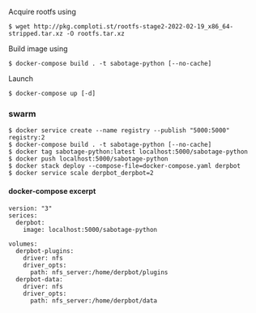 Acquire rootfs using

	$ wget http://pkg.comploti.st/rootfs-stage2-2022-02-19_x86_64-stripped.tar.xz -O rootfs.tar.xz

Build image using

	$ docker-compose build . -t sabotage-python [--no-cache]

Launch

	$ docker-compose up [-d]


### swarm

	$ docker service create --name registry --publish "5000:5000" registry:2
	$ docker-compose build . -t sabotage-python [--no-cache]
	$ docker tag sabotage-python:latest localhost:5000/sabotage-python
	$ docker push localhost:5000/sabotage-python
	$ docker stack deploy --compose-file=docker-compose.yaml derpbot
	$ docker service scale derpbot_derpbot=2

#### docker-compose excerpt

	version: "3"
	serices:
	  derpbot:
	    image: localhost:5000/sabotage-python
	
	volumes:
	  derpbot-plugins:
	    driver: nfs
	    driver_opts:
	      path: nfs_server:/home/derpbot/plugins
	  derpbot-data:
	    driver: nfs
	    driver_opts:
	      path: nfs_server:/home/derpbot/data
